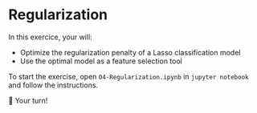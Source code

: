 # Regularization

In this exercice, your will:
- Optimize the regularization penalty of a Lasso classification model
- Use the optimal model as a feature selection tool

To start the exercise, open `04-Regularization.ipynb` in `jupyter notebook` and follow the instructions.

🚀 Your turn!

